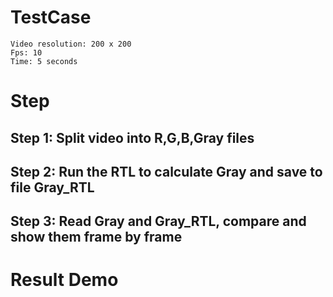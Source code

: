 # TestCase
```
Video resolution: 200 x 200
Fps: 10
Time: 5 seconds
```
# Step
## Step 1: Split video into R,G,B,Gray files
## Step 2: Run the RTL to calculate Gray and save to file Gray_RTL
## Step 3: Read Gray and Gray_RTL, compare and show them frame by frame

# Result Demo

